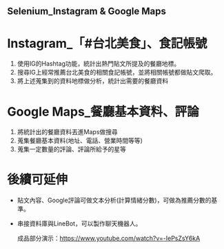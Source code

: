 ## Selenium_Instagram & Google Maps

# Instagram_「#台北美食」、食記帳號

1. 使用IG的Hashtag功能，統計出熱門貼文所提及的餐廳地標。
2. 搜尋IG上經常推薦台北美食的相關食記帳號，並將相關帳號都做貼文爬取。
3. 將上述蒐集到的資料地標做分析，統計出需要的餐廳資料

# Google Maps_餐廳基本資料、評論

1. 將統計出的餐廳資料丟進Maps做搜尋
2. 蒐集餐廳基本資料(地址、電話、營業時間等等)
3. 蒐集一定數量的評論、評論所給予的星等

# 後續可延伸

* 貼文內容、Google評論可做文本分析(計算情緒分數)，可做為推薦分數的基準。
* 串接資料庫與LineBot，可以製作聊天機器人。

  成品部分演示：https://www.youtube.com/watch?v=-IePsZsY6kA

  

